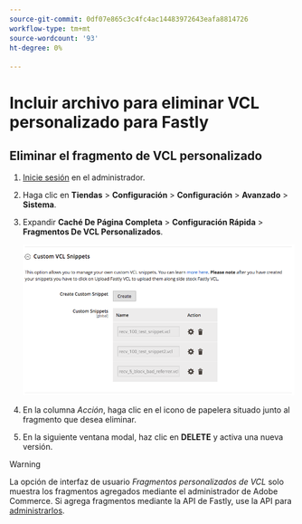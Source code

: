 ```yaml
---
source-git-commit: 0df07e865c3c4fc4ac14483972643eafa8814726
workflow-type: tm+mt
source-wordcount: '93'
ht-degree: 0%

---
```

# Incluir archivo para eliminar VCL personalizado para Fastly

## Eliminar el fragmento de VCL personalizado

1. [Inicie sesión](/help/get-started/onboarding.md#access-your-admin-panel) en el administrador.

1. Haga clic en **Tiendas** > **Configuración** > **Configuración** > **Avanzado** > **Sistema**.

1. Expandir **Caché De Página Completa** > **Configuración Rápida** > **Fragmentos De VCL Personalizados**.

   ![Administrar fragmentos personalizados de VCL](/help/assets/cdn/fastly-manage-snippets.png)

1. En la columna _Acción_, haga clic en el icono de papelera situado junto al fragmento que desea eliminar.

1. En la siguiente ventana modal, haz clic en **DELETE** y activa una nueva versión.

>[!WARNING]
>
>La opción de interfaz de usuario _Fragmentos personalizados de VCL_ solo muestra los fragmentos agregados mediante el administrador de Adobe Commerce. Si agrega fragmentos mediante la API de Fastly, use la API para [administrarlos](/help/cloud-guide/cdn/fastly-vcl-custom-snippets.md#manage-vcl-using-the-api).
